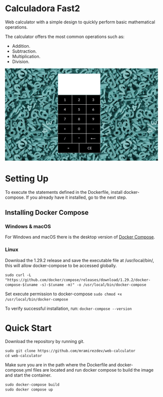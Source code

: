 # Calculadora Fast2

Web calculator with a simple design to quickly perform basic mathematical operations.

The calculator offers the most common operations such as:
- Addition.
- Subtraction.
- Multiplication.
- Division.

![Picture](https://github.com/mramirezdev/web-calculator/blob/main/Site/calculator-interface-picture.jpg)

# Setting Up

To execute the statements defined in the Dockerfile, install docker-compose. If you already have it installed, go to the next step.

## Installing Docker Compose

### Windows & macOS

For Windows and macOS there is the desktop version of [Docker Compose](https://www.docker.com/products/docker-desktop/).

### Linux

Download the 1.29.2 release and save the executable file at /usr/local/bin/, this will allow docker-compose to be accessed globally.
```
sudo curl -L "https://github.com/docker/compose/releases/download/1.29.2/docker-compose-$(uname -s)-$(uname -m)" -o /usr/local/bin/docker-compose
```
Set execute permission to docker-compose
```sudo chmod +x /usr/local/bin/docker-compose```

To verify successful installation, run:
```docker-compose --version```

# Quick Start

Download the repository by running git.
```
sudo git clone https://github.com/mramirezdev/web-calculator
cd web-calculator
```
Make sure you are in the path where the Dockerfile and docker-compose.yml files are located and run docker compose to build the image and start the container.
```
sudo docker-compose build
sudo docker compose up
```
